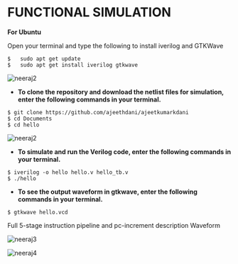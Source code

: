 # FUNCTIONAL SIMULATION
**For Ubuntu**

 Open your terminal and type the following to install iverilog and GTKWave
 ```
 $   sudo apt get update
 $   sudo apt get install iverilog gtkwave
 ```

![neeraj2](https://github.com/Neeraj-p-purad/VSDSQUDRON-MINI/assets/160604281/f2ce1528-41c4-4639-9854-4aafba608d54)



- **To clone the repository and download the netlist files for simulation, enter the following commands in your terminal.**

 ```
 $ git clone https://github.com/ajeethdani/ajeetkumarkdani
 $ cd Documents
 $ cd hello
```

![neeraj2](https://github.com/Neeraj-p-purad/VSDSQUDRON-MINI/assets/160604281/f2ce1528-41c4-4639-9854-4aafba608d54)

- **To simulate and run the Verilog code, enter the following commands in your terminal.**

```
$ iverilog -o hello hello.v hello_tb.v
$ ./hello
```





- **To see the output waveform in gtkwave, enter the following commands in your terminal.**

`$ gtkwave hello.vcd`



  Full 5-stage instruction pipeline and pc-increment description Waveform

![neeraj3](https://github.com/Neeraj-p-purad/VSDSQUDRON-MINI/assets/160604281/8829dc08-7144-4cc1-aa08-afc4ec3ae425)

![neeraj4](https://github.com/Neeraj-p-purad/VSDSQUDRON-MINI/assets/160604281/1859608f-6301-429a-9095-b7d15b7501f6)




